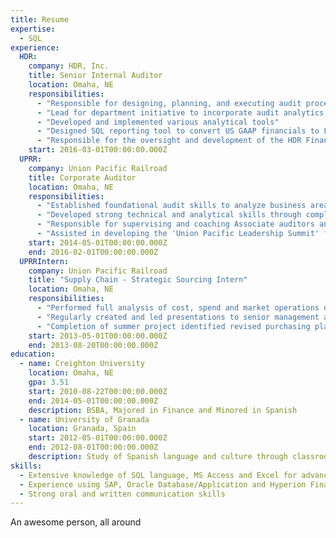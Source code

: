```yaml
---
title: Resume
expertise:
  - SQL
experience:
  HDR:
    company: HDR, Inc.
    title: Senior Internal Auditor
    location: Omaha, NE
    responsibilities:
      - "Responsible for designing, planning, and executing audit procedures to evaluate the efficacy and control mitigation of financial, operational, and strategic business operations"
      - "Lead for department initiative to incorporate audit analytics and data driven procedures into all audits"
      - "Developed and implemented various analytical tools"
      - "Designed SQL reporting tool to convert US GAAP financials to Local GAAP financials for foreign offices"
      - "Responsible for the oversight and development of the HDR Finance & Accounting Internship program"
    start: 2016-03-01T00:00:00.000Z
  UPRR:
    company: Union Pacific Railroad
    title: Corporate Auditor
    location: Omaha, NE
    responsibilities:
      - "Established foundational audit skills to analyze business areas, identify relevant risks, and develop appropriate testing"
      - "Developed strong technical and analytical skills through completion of both financial and operational audits utilizing SQL Developer for majority of procedures to enhance testing coverage"
      - "Responsible for supervising and coaching Associate auditors and interns"
      - "Assisted in developing the 'Union Pacific Leadership Summit' for potential finance candidates"
    start: 2014-05-01T00:00:00.000Z
    end: 2016-02-01T00:00:00.000Z
  UPRRIntern:
    company: Union Pacific Railroad
    title: "Supply Chain - Strategic Sourcing Intern"
    location: Omaha, NE
    responsibilities:
      - "Performed full analysis of cost, spend and market operations of locomotive fuel purchasing"
      - "Regularly created and led presentations to senior management and department executives"
      - "Completion of summer project identified revised purchasing plan resulting in $1 million of annual savings"
    start: 2013-05-01T00:00:00.000Z
    end: 2013-08-20T00:00:00.000Z
education:
  - name: Creighton University
    location: Omaha, NE
    gpa: 3.51
    start: 2010-08-22T00:00:00.000Z
    end: 2014-05-01T00:00:00.000Z
    description: BSBA, Majored in Finance and Minored in Spanish
  - name: University of Granada
    location: Granada, Spain
    start: 2012-05-01T00:00:00.000Z
    end: 2012-08-01T00:00:00.000Z
    description: Study of Spanish language and culture through classroom and immersion experience
skills:
  - Extensive knowledge of SQL language, MS Access and Excel for advanced data analysis
  - Experience using SAP, Oracle Database/Application and Hyperion Financial Management
  - Strong oral and written communication skills
---
```


An awesome person, all around
